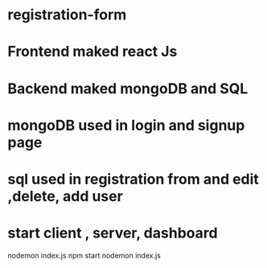 # registration-form

# Frontend maked react Js 
# Backend maked mongoDB and SQL
# mongoDB used in login and signup page
# sql used in registration from and edit ,delete, add user 
# start client , server, dashboard
nodemon index.js
npm start
nodemon index.js
